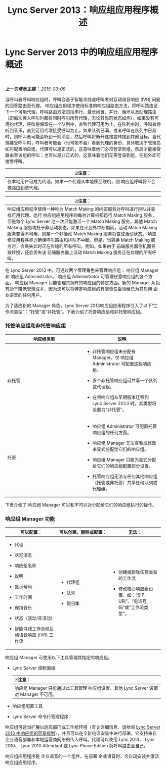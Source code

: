 ﻿---
title: Lync Server 2013：响应组应用程序概述
TOCTitle: '响应组应用程序概述 '
ms:assetid: 6cc333e7-4029-4372-86b2-016040c415fb
ms:mtpsurl: https://technet.microsoft.com/zh-cn/library/Gg398513(v=OCS.15)
ms:contentKeyID: 49313173
ms.date: 05/19/2016
mtps_version: v=OCS.15
ms.translationtype: HT
---

# Lync Server 2013 中的响应组应用程序概述

 

_**上一次修改主题：** 2015-03-09_

当呼叫者呼叫响应组时，呼叫会基于智能寻线或呼叫者对互动语音响应 (IVR) 问题的回答路由至代理。 响应组应用程序使用标准的响应组路由方法，将呼叫路由至下一个可用代理。呼叫路由方法包括串行、最长闲置、并行、循环以及助理路由（即每次传入呼叫时都将同时呼叫所有代理，无论其当前状态如何）。如果没有可用的代理，呼叫将保留在一个队列中，直到代理可用为止。在队列中时，呼叫者将听到音乐，直到可用代理接受呼叫为止。如果队列已满，或者呼叫在队列中已超时，则呼叫者可能会听到一则消息，然后呼叫将断开连接或转接到其他目标。当代理接受呼叫时，呼叫者可能会（也可能不会）看到代理的身份，具体取决于管理员如何配置响应组。代理可以是正式的，这意味着他们必须登录到组，然后才能接受路由至该组的呼叫；也可以是非正式的，这意味着他们无需登录到组，在组外即可接受呼叫。

<table>
<thead>
<tr class="header">
<th><img src="images/Dn783119.note(OCS.15).gif" title="note" alt="note" />注意：</th>
</tr>
</thead>
<tbody>
<tr class="odd">
<td>仅本地用户可成为代理。如果一个代理从本地移至联机，则 响应组呼叫将不会被路由到该代理。</td>
</tr>
</tbody>
</table>


<table>
<thead>
<tr class="header">
<th><img src="images/Dn783119.note(OCS.15).gif" title="note" alt="note" />注意：</th>
</tr>
</thead>
<tbody>
<tr class="odd">
<td>响应组应用程序使用一种称为 Match Making 的内部服务对呼叫进行排队并查找可用代理。运行 响应组应用程序的每台计算机都运行 Match Making 服务，但是每个 Lync Server 池一次只能激活一个 Match Making 服务，其他 Match Making 服务均处于非活动状态。如果在计划外中断期间，活动 Match Making 服务变得不可用，则某一个非活动 Match Making 服务将变成活动状态。 响应组应用程序尽力确保呼叫路由和排队不中断。但是，当转换 Match Making 服务时，会丢失此时正在传输的所有呼叫。例如，如果由于 前端服务器停机而导致转换，还会丢失该 前端服务器上活动 Match Making 服务正在处理的所有呼叫。</td>
</tr>
</tbody>
</table>


在 Lync Server 2013 中，可通过两个管理角色来管理响应组： 响应组 Manager 和 响应组 Administrator。 响应组 Administrator 可管理任意响应组的各个方面。 响应组 Manager 只能管理其拥有的响应组的特定方面。新的 Manager 角色有助于降低管理成本，因为您可以将特定响应组的有限责任委派给已为其启用 企业语音的任何用户。

为了适应新的 Manager 角色，Lync Server 2013响应组应用程序引入了以下“工作流类型”：“托管”或“非托管”。下表介绍了托管响应组和非托管响应组。

### 托管响应组和非托管响应组

<table>
<colgroup>
<col style="width: 50%" />
<col style="width: 50%" />
</colgroup>
<thead>
<tr class="header">
<th>响应组类型</th>
<th>说明</th>
</tr>
</thead>
<tbody>
<tr class="odd">
<td><p>非托管</p></td>
<td><ul>
<li><p>非托管响应组未分配有 Manager。仅 响应组 Administrator 可配置这些响应组。</p></li>
<li><p>多个非托管响应组可共享一个队列或代理组。</p></li>
<li><p>在将响应组从早期版本迁移到 Lync Server 2013 时，其类型将设置为“非托管”。</p></li>
</ul></td>
</tr>
<tr class="even">
<td><p>托管</p></td>
<td><ul>
<li><p>响应组 Administrator 可配置托管响应组的任何方面。</p></li>
<li><p>响应组 Manager 无法查看或修改未显式分配给它们的响应组。</p></li>
<li><p>响应组 Manager 只能为显式分配给它们的响应组配置部分设置。</p></li>
<li><p>托管响应组无法与任何其他响应组（托管或非托管）共享任何队列或代理组。</p></li>
</ul></td>
</tr>
</tbody>
</table>


下表介绍了 响应组 Manager 可以和不可以对分配给它们的响应组执行的操作。

### 响应组 Manager 功能

<table>
<colgroup>
<col style="width: 33%" />
<col style="width: 33%" />
<col style="width: 33%" />
</colgroup>
<thead>
<tr class="header">
<th>可以配置：</th>
<th>可以创建、删除或配置：</th>
<th>无法：</th>
</tr>
</thead>
<tbody>
<tr class="odd">
<td><ul>
<li><p>代理</p></li>
<li><p>欢迎消息</p></li>
<li><p>响应组名称</p></li>
<li><p>说明</p></li>
<li><p>显示号码</p></li>
<li><p>工作时间</p></li>
<li><p>保持音乐</p></li>
<li><p>状态（活动/非活动）</p></li>
<li><p>智能寻线工作流和互动语音响应 (IVR) 工作流</p></li>
</ul></td>
<td><ul>
<li><p>代理组</p></li>
<li><p>队列</p></li>
<li><p>假日集</p></li>
</ul></td>
<td><ul>
<li><p>创建或删除任意类型的工作流</p></li>
<li><p>修改核心响应组设置，如：“SIP URI”、“电话号码”或“工作流类型”。</p></li>
</ul></td>
</tr>
</tbody>
</table>


响应组 Manager 可使用以下工具管理其指定的响应组。

  - Lync Server 控制面板
    
    <table>
    <thead>
    <tr class="header">
    <th><img src="images/Dn783119.note(OCS.15).gif" title="note" alt="note" />注意：</th>
    </tr>
    </thead>
    <tbody>
    <tr class="odd">
    <td>响应组 Manager 只能通过此工具管理 响应组设置。其他 Lync Server 设置对 Manager 不可用。</td>
    </tr>
    </tbody>
    </table>


  - 响应组配置工具

  - Lync Server 命令行管理程序

响应组可适当扩展以适应部门或工作组环境（有关详细信息，请参阅 [Lync Server 2013 中响应组的容量规划](lync-server-2013-capacity-planning-for-response-group.md)），并且可以在全新电话安装中进行部署。它支持来自 企业语音部署和本地运营商网络的传入呼叫。代理可以使用 Lync 2013、 Lync 2010、 Lync 2010 Attendant 或 Lync Phone Edition 将呼叫路由至自己。

响应组应用程序是 企业语音的一个组件。在部署 企业语音时，会自动安装并激活 响应组应用程序。

